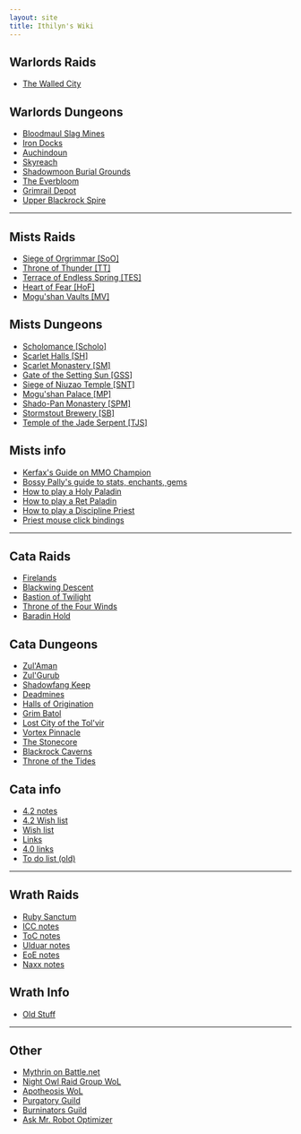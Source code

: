 ```yaml
---
layout: site
title: Ithilyn's Wiki
---
```


## Warlords Raids
* [The Walled City](warlords/the-walled-city)

## Warlords Dungeons
  * [Bloodmaul Slag Mines](warlords/bloodmaul-slag-mines)
  * [Iron Docks](warlords/iron-docks)
  * [Auchindoun](warlords/auchindoun)
  * [Skyreach](warlords/skyreach)
  * [Shadowmoon Burial Grounds](warlords/shadowmoon-burial-grounds)
  * [The Everbloom](warlords/the-everbloom)
  * [Grimrail Depot](warlords/grimrail-depot)
  * [Upper Blackrock Spire](warlords/upper-blackrock-spire)

----

## Mists Raids
  * [Siege of Orgrimmar \[SoO\]](mists/siege-of-orgrimmar)
  * [Throne of Thunder \[TT\]](mists/throne-of-thunder)
  * [Terrace of Endless Spring \[TES\]](mists/terrace-of-endless-spring)
  * [Heart of Fear \[HoF\]](mists/heart-of-fear)
  * [Mogu'shan Vaults \[MV\]](mists/mogushan-vaults)

## Mists Dungeons
  * [Scholomance \[Scholo\]](mists/scholomance)
  * [Scarlet Halls \[SH\]](mists/scarlet-halls)
  * [Scarlet Monastery \[SM\]](mists/scarlet-monastery)
  * [Gate of the Setting Sun \[GSS\]](mists/gate-of-the-setting-sun)
  * [Siege of Niuzao Temple \[SNT\]](mists/siege-of-niuzao-temple)
  * [Mogu'shan Palace \[MP\]](mists/mogushan-palace)
  * [Shado-Pan Monastery \[SPM\]](mists/shado-pan-monastery)
  * [Stormstout Brewery \[SB\]](mists/stormstout-brewery)
  * [Temple of the Jade Serpent \[TJS\]](mists/temple-of-the-jade-serpent)

## Mists info
  * [Kerfax's Guide on MMO Champion](http://www.mmo-champion.com/threads/1187382-MoP-Holy-Paladin-Guide-5-0)
  * [Bossy Pally's guide to stats, enchants, gems](http://bossypally.wordpress.com/2012/11/02/how-im-healing-in-mop-holy-pally-4eva-stats/)
  * [How to play a Holy Paladin](mists/how-to-play-holy)
  * [How to play a Ret Paladin](mists/how-to-play-ret)
  * [How to play a Discipline Priest](mists/how-to-play-a-discipline-priest)
  * [Priest mouse click bindings](mists/priest-mouse-click-bindings)

----

## Cata Raids
  * [Firelands](cata/firelands)
  * [Blackwing Descent](cata/blackwing-descent)
  * [Bastion of Twilight](cata/bastion-of-twilight)
  * [Throne of the Four Winds](cata/throne-of-the-four-winds)
  * [Baradin Hold](cata/baradin-hold)

## Cata Dungeons
  * [Zul'Aman](cata/zul-aman)
  * [Zul'Gurub](cata/zul-gurub)
  * [Shadowfang Keep](cata/shadowfang-keep)
  * [Deadmines](cata/deadmines)
  * [Halls of Origination](cata/halls-of-origination)
  * [Grim Batol](cata/grim-batol)
  * [Lost City of the Tol'vir](cata/lost-city-of-the-tol-vir)
  * [Vortex Pinnacle](cata/vortex-pinnacle)
  * [The Stonecore](cata/the-stonecore)
  * [Blackrock Caverns](cata/blackrock-caverns)
  * [Throne of the Tides](cata/throne-of-the-tides)

## Cata info
  * [4.2 notes](cata/4-2-notes)
  * [4.2 Wish list](cata/4-2-wish-list)
  * [Wish list](cata/wish-list)
  * [Links](cata/links)
  * [4.0 links](cata/4-0-links)
  * [To do list (old)](cata/todo)

----

## Wrath Raids
  * [Ruby Sanctum](wrath/ruby-sanctum)
  * [ICC notes](wrath/icc)
  * [ToC notes](wrath/toc)
  * [Ulduar notes](wrath/ulduar)
  * [EoE notes](wrath/eoe)
  * [Naxx notes](wrath/naxx)

## Wrath Info
  * [Old Stuff](wrath/old-stuff)

----

## Other
  * [Mythrin on Battle.net](http://us.battle.net/wow/en/character/hyjal/mythrin/advanced)
  * [Night Owl Raid Group WoL](http://www.worldoflogs.com/guilds/111477/)
  * [Apotheosis WoL](http://worldoflogs.com/guilds/97494/)
  * [Purgatory Guild](http://purgatory.guildwebsite.info/)
  * [Burninators Guild](http://www.guildportal.com/Guild.aspx?GuildID=341204&TabID=2856310)
  * [Ask Mr. Robot Optimizer](http://www.askmrrobot.com/wow/gear/usa/cenarius/mythrin#v1-z1)
